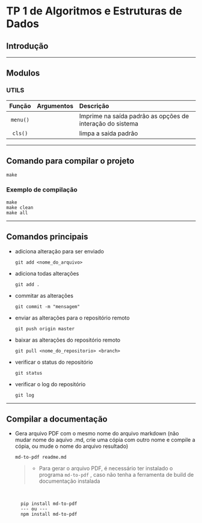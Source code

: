 # TP 1 de Algoritmos e Estruturas de Dados

## Introdução

***

## Modulos

### UTILS

  | Função | Argumentos | Descrição |
  | :-----: | :--------: | :-------- |
  | `menu()` |  | Imprime na saída padrão as opções de interação do sistema |
  | `cls()` | | limpa a saida padrão
***

## Comando para compilar o projeto

    make

### Exemplo de compilação

    make
    make clean
    make all
***

## Comandos principais

- adiciona alteração para ser enviado

      git add <nome_do_arquivo>

- adiciona todas alterações

      git add .

- commitar as alterações

      git commit -m "mensagem"

- enviar as alterações para o repositório remoto

      git push origin master

- baixar as alterações do repositório remoto

      git pull <nome_do_repositorio> <branch>

- verificar o status do repositório

      git status

- verificar o log do repositório

      git log

---

## Compilar a documentação

- Gera arquivo PDF com o mesmo nome do arquivo markdown (não mudar nome do aquivo .md, crie uma cópia com outro nome e compile a cópia, ou mude o nome do arquivo resultado)

      md-to-pdf readme.md

    >
    > - Para gerar o arquivo PDF, é necessário ter instalado o programa `md-to-pdf` , caso não tenha a ferramenta de build de documentação instalada
    >
    <br>

        pip install md-to-pdf
        --- ou ---
        npm install md-to-pdf
